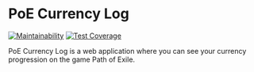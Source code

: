 PoE Currency Log
==========
[![Maintainability](https://api.codeclimate.com/v1/badges/29108f44d7072dd8572e/maintainability)](https://codeclimate.com/github/fladson/poe-currency-log/maintainability)
[![Test Coverage](https://api.codeclimate.com/v1/badges/29108f44d7072dd8572e/test_coverage)](https://codeclimate.com/github/fladson/poe-currency-log/test_coverage)

PoE Currency Log is a web application where you can see your currency progression on the game Path of Exile.
